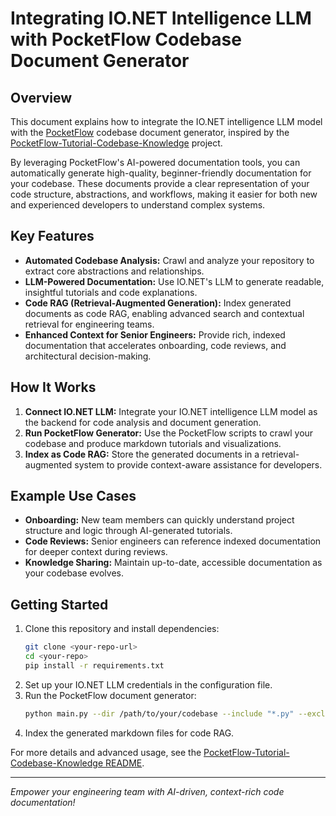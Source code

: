 


# Integrating IO.NET Intelligence LLM with PocketFlow Codebase Document Generator

## Overview

This document explains how to integrate the IO.NET intelligence LLM model with the [PocketFlow](https://github.com/The-Pocket/PocketFlow) codebase document generator, inspired by the [PocketFlow-Tutorial-Codebase-Knowledge](https://github.com/The-Pocket/PocketFlow-Tutorial-Codebase-Knowledge) project.

By leveraging PocketFlow's AI-powered documentation tools, you can automatically generate high-quality, beginner-friendly documentation for your codebase. These documents provide a clear representation of your code structure, abstractions, and workflows, making it easier for both new and experienced developers to understand complex systems.

## Key Features

- **Automated Codebase Analysis:** Crawl and analyze your repository to extract core abstractions and relationships.
- **LLM-Powered Documentation:** Use IO.NET's LLM to generate readable, insightful tutorials and code explanations.
- **Code RAG (Retrieval-Augmented Generation):** Index generated documents as code RAG, enabling advanced search and contextual retrieval for engineering teams.
- **Enhanced Context for Senior Engineers:** Provide rich, indexed documentation that accelerates onboarding, code reviews, and architectural decision-making.

## How It Works

1. **Connect IO.NET LLM:** Integrate your IO.NET intelligence LLM model as the backend for code analysis and document generation.
2. **Run PocketFlow Generator:** Use the PocketFlow scripts to crawl your codebase and produce markdown tutorials and visualizations.
3. **Index as Code RAG:** Store the generated documents in a retrieval-augmented system to provide context-aware assistance for developers.

## Example Use Cases

- **Onboarding:** New team members can quickly understand project structure and logic through AI-generated tutorials.
- **Code Reviews:** Senior engineers can reference indexed documentation for deeper context during reviews.
- **Knowledge Sharing:** Maintain up-to-date, accessible documentation as your codebase evolves.

## Getting Started

1. Clone this repository and install dependencies:
   ```bash
   git clone <your-repo-url>
   cd <your-repo>
   pip install -r requirements.txt
   ```
2. Set up your IO.NET LLM credentials in the configuration file.
3. Run the PocketFlow document generator:
   ```bash
   python main.py --dir /path/to/your/codebase --include "*.py" --exclude "*test*"
   ```
4. Index the generated markdown files for code RAG.

For more details and advanced usage, see the [PocketFlow-Tutorial-Codebase-Knowledge README](https://github.com/The-Pocket/PocketFlow-Tutorial-Codebase-Knowledge).

---

*Empower your engineering team with AI-driven, context-rich code documentation!*